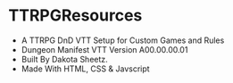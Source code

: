 # TTRPGResources
- A TTRPG DnD VTT Setup for Custom Games and Rules
- Dungeon Manifest VTT Version A00.00.00.01
- Built By Dakota Sheetz.
- Made With HTML, CSS & Javscript
